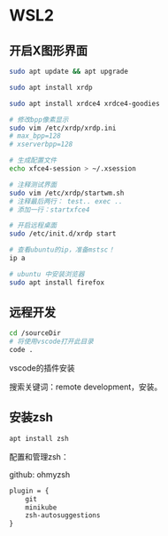 # WSL2

## 开启X图形界面

```bash
sudo apt update && apt upgrade

sudo apt install xrdp

sudo apt install xrdce4 xrdce4-goodies

# 修改bpp像素显示
sudo vim /etc/xrdp/xrdp.ini
# max_bpp=128
# xserverbpp=128

# 生成配置文件
echo xfce4-session > ~/.xsession

# 注释测试界面
sudo vim /etc/xrdp/startwm.sh
# 注释最后两行： test.. exec ..
# 添加一行：startxfce4

# 开启远程桌面
sudo /etc/init.d/xrdp start

# 查看ubuntu的ip，准备mstsc！
ip a

# ubuntu 中安装浏览器
sudo apt install firefox
```



## 远程开发

```bash
cd /sourceDir
# 将使用vscode打开此目录
code .
```

vscode的插件安装

搜索关键词：remote development，安装。



## 安装zsh

```bash
apt install zsh
```

配置和管理zsh：

github: ohmyzsh

```xml
plugin = {
	git
	minikube
	zsh-autosuggestions
}
```

